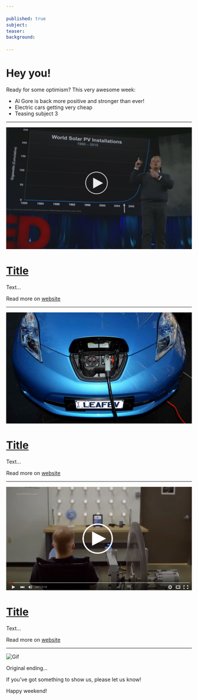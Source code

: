 ```yaml
---

published: true
subject:
teaser:
background:

---
```


# Hey you!

Ready for some optimism? This very awesome week:

* Al Gore is back more positive and stronger than ever!
* Electric cars getting very cheap
* Teasing subject 3

---

[<img src="2016-02-26-36-al-gore-play.jpg" width="565"/>](https://www.ted.com/talks/al_gore_the_case_for_optimism_on_climate_change)

# [Title](https://www.ted.com/talks/al_gore_the_case_for_optimism_on_climate_change)

Text...

Read more on [website](https://www.ted.com/talks/al_gore_the_case_for_optimism_on_climate_change)

---

[<img src="2016-02-26-36-electric-car.jpg" width="565"/>](http://www.theguardian.com/environment/2016/feb/25/electric-cars-will-be-cheaper-than-conventional-vehicles-by-2022)

# [Title](http://www.theguardian.com/environment/2016/feb/25/electric-cars-will-be-cheaper-than-conventional-vehicles-by-2022)

Text...

Read more on [website](http://www.theguardian.com/environment/2016/feb/25/electric-cars-will-be-cheaper-than-conventional-vehicles-by-2022)

---

[<img src="2016-02-26-36-bike.png" width="565"/>](https://www.youtube.com/watch?v=MZzNuf32o08&feature=youtu.be)

# [Title](https://www.youtube.com/watch?v=MZzNuf32o08&feature=youtu.be)

Text...

Read more on [website](https://www.youtube.com/watch?v=MZzNuf32o08&feature=youtu.be)

---

![Gif](path)

Original ending...

If you've got something to show us, please let us know!

Happy weekend!
